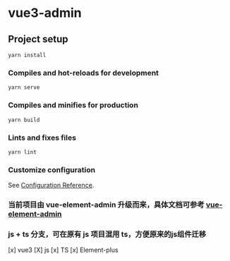 # vue3-admin

## Project setup
```
yarn install
```

### Compiles and hot-reloads for development
```
yarn serve
```

### Compiles and minifies for production
```
yarn build
```

### Lints and fixes files
```
yarn lint
```

### Customize configuration
See [Configuration Reference](https://cli.vuejs.org/config/).

### 当前项目由 vue-element-admin 升级而来，具体文档可参考 [vue-element-admin](https://panjiachen.github.io/vue-element-admin-site/zh/)

### js + ts 分支，可在原有 js 项目混用 ts，方便原来的js组件迁移

[x] vue3
[X] js
[x] TS
[x] Element-plus